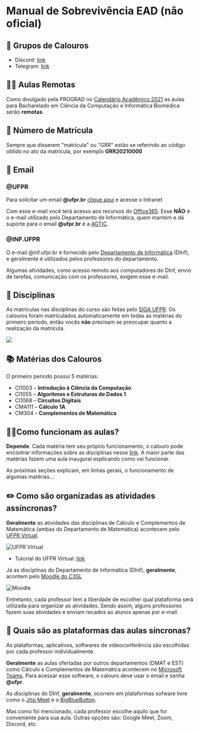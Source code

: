 # Manual de Sobrevivência EAD (não oficial)

## 📲 Grupos de Calouros

* Discord: [link](https://discord.gg/vbNYxVvVfv)
* Telegram: [link](https://t.me/joinchat/CjaF60Z2KWbGULD5XIiEbQ)


## 🧑‍💻 Aulas Remotas

Como divulgado pela PROGRAD no [Calendário Acadêmico 2021](http://www.prograd.ufpr.br/portal/calendario-academico/) as aulas para Bacharelado em Ciência da Computação e Informática Biomédica serão **remotas**.

## 📑 Número de Matrícula

Sempre que disserem "matrícula" ou "GRR" estão se referindo ao código obtido no ato da matrícula, por exemplo **GRR20210000**

## 📧 Email

### @UFPR

Para solicitar um email **@ufpr.br** [clique aqui](https://intranet.ufpr.br/intranet/) e acesse o Intranet

Com esse e-mail você terá acesso aos recursos do [Office365](https://www.office.com/). Esse **NÃO** é o e-mail utilizado pelo Departamento de Informática, quem mantém e dá suporte para o email **@ufpr.br** é a [AGTIC](https://www.agtic.ufpr.br/portal/).

### @INF.UFPR

O e-mail @inf.ufpr.br é fornecido pelo [Departamento de Informática](https://web.inf.ufpr.br/dinf/) (DInf), e geralmente é utilizados pelos professores do departamento.

Algumas atividades, como acesso remoto aos computadores do DInf, envio de tarefas, comunicação com os professores, exigem esse e-mail.


## 📒 Disciplinas

As matrículas nas disciplinas do curso são feitas pelo [SIGA UFPR](https://www.prppg.ufpr.br/siga/). Os calouros foram matrículados automaticamente em todas as matérias do primeiro período, então vocês **não** precisam se preocupar quanto a realização da matrícula.

![](https://siga.ufpr.br/portal/wp-content/uploads/2020/06/tela-prograd.png)

## 📚 Matérias dos Calouros

O primeiro período possui 5 matérias:
* CI1003 – **Introdução à Ciência da Computação**
* CI1055 – **Algoritmos e Estruturas de Dados 1**
* CI1068 – **Circuitos Digitais**
* CMA111 – **Cálculo 1A**
* CM304 – **Complementos de Matemática**

## 🧑‍🏫Como funcionam as aulas?

**Depende**. Cada matéria tem seu próprio funcionamento, o calouro pode encontrar informações sobre as disciplinas nesse [link](https://drive.google.com/drive/folders/1hDz2eKUTBmyTIzvzM7dMW9oHPvlnWFaW?usp=sharing). A maior parte das matérias fazem uma aula inaugural explicando como vai funcionar.

As próximas seções explicam, em linhas gerais, o funcionamento de algumas matérias...

## ✏️ Como são organizadas as atividades assíncronas?

**Geralmente** as atividades das disciplinas de Cálculo e Complementos de Matemática (ambas do Departamento de Matemática) acontecem pelo [UFPR Virtual](https://ufprvirtual.ufpr.br/).

![UFPR Virtual](https://i.ytimg.com/vi/l6phOStMACc/maxresdefault.jpg)

* Tutorial do UFPR Virtual: [link](http://www.cipead.ufpr.br/portal1/index.php/cipead/saberesonline/ufpr-virtual/)

Já as disciplinas do Departamento de Informática (DInf), **geralmente**, acontem pelo [Moodle do C3SL](https://moodle.c3sl.ufpr.br/)

![Moodle](https://moodle.c3sl.ufpr.br/pluginfile.php/1/core_admin/logo/0x150/1617113971/moodle-c3sl-logo.png)

Entretanto, cada professor tem a liberdade de escolher qual plataforma será utilizada para organizar as atividades. Sendo assim, alguns professores fazem suas atividades e enviam recados ao alunos apenas por e-mail.

## 🎦 Quais são as plataformas das aulas síncronas?

As plataformas, aplicativos, softwares de vídeoconferência são escolhidas por cada professor individualmente.

**Geralmente** as aulas ofertadas por outros departamentos (DMAT e EST) como Cálculo e Complementos de Matemática acontecem no [Microsoft Teams](https://www.microsoft.com/en-us/microsoft-teams/log-in). Para acessar esse software, o calouro deve usar o email e senha **@ufpr**.

As disciplinas do DInf, **geralmente**, ocorrem em plataformas sofware livre como o [Jitsi Meet](https://meet.jit.si/) e o [BigBlueButton](https://bigbluebutton.org/).

Mas como foi mencionado, cada professor escolhe aquilo que for conveniente para sua aula. Outras opções são: Google Meet, Zoom, Discord, etc.
